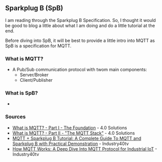 ## Sparkplug B (SpB)
I am reading through the Sparkplug B Specification. So, I thought it would be good to blog a little about what I am doing and do a little tutorial at the end.

Before diving into SpB, it will be best to provide a little intro into MQTT as SpB is a specification for MQTT.

### What is MQTT?
- A Pub/Sub communication protocol with twom main components:
  - Server/Broker
  - Client/Publisher

### What is SpB? 
- 

### Sources
- [What is MQTT? - Part I - The Foundation](https://youtu.be/KAYNg7meAdo) - 4.0 Solutions
- [What is MQTT? - Part II - "The MQTT Stack"](https://www.youtube.com/watch?v=epx1Y5p4jtU) - 4.0 Solutions
- [MQTT + Sparkplug B Tutorial: A Complete Guide To MQTT and Sparkplug B with Practical Demonstration](https://youtu.be/eIp3FdQYFnQ) - Industry40tv
- [How MQTT Works: A Deep Dive Into MQTT Protocol for Industrial IoT](https://youtu.be/kIZkMBexqjE) - Industry40tv
